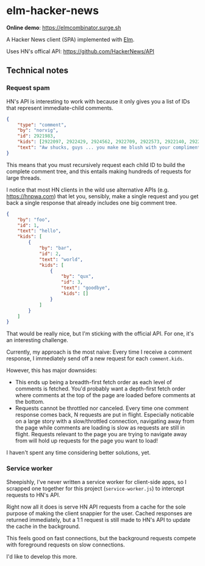 # elm-hacker-news

**Online demo**: <https://elmcombinator.surge.sh>

A Hacker News client (SPA) implemented with [Elm](https://elm-lang.org/).

Uses HN's offical API: <https://github.com/HackerNews/API>

## Technical notes

### Request spam

HN's API is interesting to work with because it only gives you a list of IDs
that represent immediate-child comments.

```json
{
    "type": "comment",
    "by": "norvig",
    "id": 2921983,
    "kids": [2922097, 2922429, 2924562, 2922709, 2922573, 2922140, 2922141],
    "text": "Aw shucks, guys ... you make me blush with your compliments.<p>Tell you what, Ill make a deal: I'll keep writing if you keep reading. K?"
}
```

This means that you must recursively request each child ID to build the complete comment tree, and this entails making hundreds of
requests for large threads.

I notice that most HN clients in the wild use alternative APIs (e.g. https://hnpwa.com) that let you, sensibly, make a single request and you get back a single response that already includes one big comment tree.

```json
{
    "by": "foo",
    "id": 1,
    "text": "hello",
    "kids": [
        {
            "by": "bar",
            "id": 2,
            "text": "world",
            "kids": [
                {
                    "by": "qux",
                    "id": 3,
                    "text": "goodbye",
                    "kids": []
                }
            ]
        }
    ]
}
```

That would be really nice, but I'm sticking with the official API. For one, it's an interesting challenge.

Currently, my approach is the most naive: Every time I receive a comment response, I immediately send off a new request for each `comment.kids`.

However, this has major downsides:

-   This ends up being a breadth-first fetch order as each level of comments is fetched. You'd probably want a depth-first fetch order where comments at the top of the page are loaded before comments at the bottom.
-   Requests cannot be throttled nor canceled. Every time one comment response comes back, N requests are put in flight. Especially noticable on a large story with a slow/throttled connection, navigating away from the page while comments are loading is slow as requests are still in flight. Requests relevant to the page you are trying to navigate away from will hold up requests for the page you want to load!

I haven't spent any time considering better solutions, yet.

### Service worker

Sheepishly, I've never written a service worker for client-side apps, so I scrapped one together for this project (`service-worker.js`) to intercept requests to HN's API.

Right now all it does is serve HN API requests from a cache for the sole purpose of making the client snappier for the user. Cached responses are returned immediately, but a 1:1 request is still made to HN's API to update the cache in the background.

This feels good on fast connections, but the background requests compete with foreground requests on slow connections.

I'd like to develop this more.
